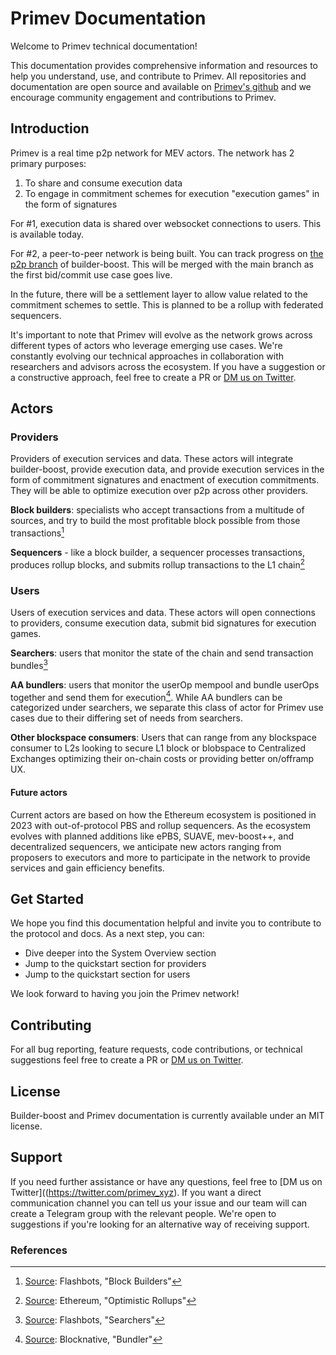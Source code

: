 # Primev Documentation

Welcome to Primev technical documentation! 

This documentation provides comprehensive information and resources to help you understand, use, and contribute to Primev. All repositories and documentation are open source and available on [Primev's github](https://github.com/primevprotocol) and we encourage community engagement and contributions to Primev.

## Introduction

Primev is a real time p2p network for MEV actors. The network has 2 primary purposes:
1. To share and consume execution data
2. To engage in commitment schemes for execution "execution games" in the form of signatures

For #1, execution data is shared over websocket connections to users. This is available today.

For #2, a peer-to-peer network is being built. You can track progress on [the p2p branch](https://github.com/primevprotocol/builder-boost/tree/iowar/p2p) of builder-boost. This will be merged with the main branch as the first bid/commit use case goes live.

In the future, there will be a settlement layer to allow value related to the commitment schemes to settle. This is planned to be a rollup with federated sequencers.

It's important to note that Primev will evolve as the network grows across different types of actors who leverage emerging use cases. We're constantly evolving our technical approaches in collaboration with researchers and advisors across the ecosystem. If you have a suggestion or a constructive approach, feel free to create a PR or [DM us on Twitter](https://twitter.com/primev_xyz).

## Actors

### Providers
Providers of execution services and data. These actors will integrate builder-boost, provide execution data, and provide execution services in the form of commitment signatures and enactment of execution commitments. They will be able to optimize execution over p2p across other providers.

**Block builders**: specialists who accept transactions from a multitude of sources, and try to build the most profitable block possible from those transactions[^1]

**Sequencers** - like a block builder, a sequencer processes transactions, produces rollup blocks, and submits rollup transactions to the L1 chain[^2]

### Users
Users of execution services and data. These actors will open connections to providers, consume execution data, submit bid signatures for execution games.

**Searchers**: users that monitor the state of the chain and send transaction bundles[^3]

**AA bundlers**: users that monitor the userOp mempool and bundle userOps together and send them for execution[^4]. While AA bundlers can be categorized under searchers, we separate this class of actor for Primev use cases due to their differing set of needs from searchers.

**Other blockspace consumers**: Users that can range from any blockspace consumer to L2s looking to secure L1 block or blobspace to Centralized Exchanges optimizing their on-chain costs or providing better on/offramp UX.

#### Future actors
Current actors are based on how the Ethereum ecosystem is positioned in 2023 with out-of-protocol PBS and rollup sequencers. As the ecosystem evolves with planned additions like ePBS, SUAVE, mev-boost++, and decentralized sequencers, we anticipate new actors ranging from proposers to executors and more to participate in the network to provide services and gain efficiency benefits.

## Get Started
We hope you find this documentation helpful and invite you to contribute to the protocol and docs. As a next step, you can:
- Dive deeper into the System Overview section
- Jump to the quickstart section for providers
- Jump to the quickstart section for users

We look forward to having you join the Primev network!

## Contributing

For all bug reporting, feature requests, code contributions, or technical suggestions feel free to create a PR or [DM us on Twitter](https://twitter.com/primev_xyz).

## License

Builder-boost and Primev documentation is currently available under an MIT license.

## Support

If you need further assistance or have any questions, feel free to [DM us on Twitter]((https://twitter.com/primev_xyz). If you want a direct communication channel you can tell us your issue and our team will can create a Telegram group with the relevant people. We're open to suggestions if you're looking for an alternative way of receiving support.

### References

[^1]: [Source](https://docs.flashbots.net/flashbots-auction/overview#block-builders): Flashbots, "Block Builders"
[^2]: [Source](https://ethereum.org/en/developers/docs/scaling/optimistic-rollups/#transaction-execution-and-aggregation): Ethereum, "Optimistic Rollups"
[^3]: [Source](https://docs.flashbots.net/flashbots-auction/overview#searchers): Flashbots, "Searchers"
[^4]: [Source](https://www.blocknative.com/blog/account-abstraction-erc-4337-guide): Blocknative, "Bundler"
